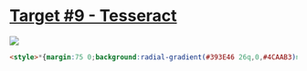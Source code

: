 # [Target #9 - Tesseract](https://cssbattle.dev/play/9)

![](https://cssbattle.dev/targets/9.png)

```HTML
<style>*{margin:75 0;background:radial-gradient(#393E46 26q,0,#4CAAB3)no-repeat#222730}*>*{margin:0 125;outline:53q #222730 solid;transform:rotate(45deg
```
